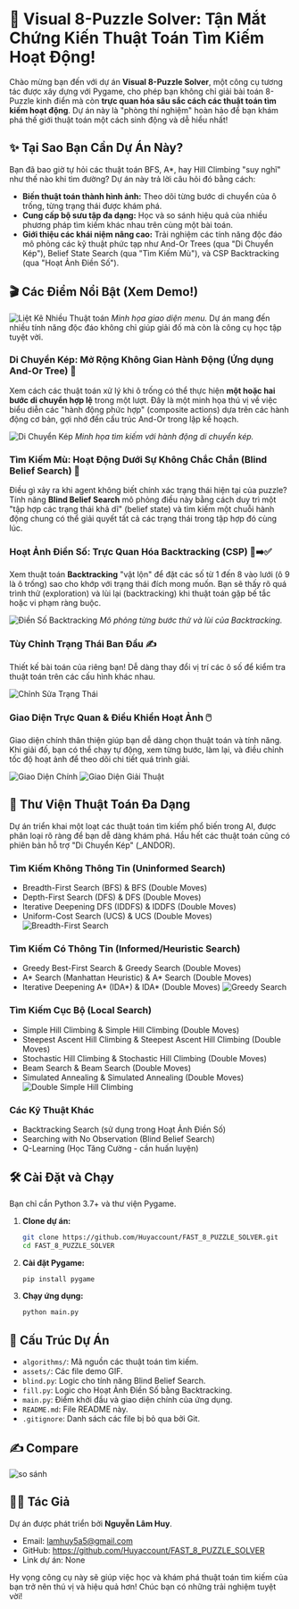 # 🧩 Visual 8-Puzzle Solver: Tận Mắt Chứng Kiến Thuật Toán Tìm Kiếm Hoạt Động!

Chào mừng bạn đến với dự án **Visual 8-Puzzle Solver**, một công cụ tương tác được xây dựng với Pygame, cho phép bạn không chỉ giải bài toán 8-Puzzle kinh điển mà còn **trực quan hóa sâu sắc cách các thuật toán tìm kiếm hoạt động**. Dự án này là "phòng thí nghiệm" hoàn hảo để bạn khám phá thế giới thuật toán một cách sinh động và dễ hiểu nhất!

## ✨ Tại Sao Bạn Cần Dự Án Này?

Bạn đã bao giờ tự hỏi các thuật toán BFS, A*, hay Hill Climbing "suy nghĩ" như thế nào khi tìm đường? Dự án này trả lời câu hỏi đó bằng cách:

*   **Biến thuật toán thành hình ảnh:** Theo dõi từng bước di chuyển của ô trống, từng trạng thái được khám phá.
*   **Cung cấp bộ sưu tập đa dạng:** Học và so sánh hiệu quả của nhiều phương pháp tìm kiếm khác nhau trên cùng một bài toán.
*   **Giới thiệu các khái niệm nâng cao:** Trải nghiệm các tính năng độc đáo mô phỏng các kỹ thuật phức tạp như And-Or Trees (qua "Di Chuyển Kép"), Belief State Search (qua "Tìm Kiếm Mù"), và CSP Backtracking (qua "Hoạt Ảnh Điền Số").

## 🎬 Các Điểm Nổi Bật (Xem Demo!)
![Liệt Kê Nhiều Thuật toán](assets/Menu.gif)
*Minh họa giao diện menu.*
Dự án mang đến nhiều tính năng độc đáo không chỉ giúp giải đố mà còn là công cụ học tập tuyệt vời.

### Di Chuyển Kép: Mở Rộng Không Gian Hành Động (Ứng dụng And-Or Tree) 🔄

Xem cách các thuật toán xử lý khi ô trống có thể thực hiện **một hoặc hai bước di chuyển hợp lệ** trong một lượt. Đây là một minh họa thú vị về việc biểu diễn các "hành động phức hợp" (composite actions) dựa trên các hành động cơ bản, gợi nhớ đến cấu trúc And-Or trong lập kế hoạch.

![Di Chuyển Kép](assets/Asao_DB.gif)
*Minh họa tìm kiếm với hành động di chuyển kép.*

### Tìm Kiếm Mù: Hoạt Động Dưới Sự Không Chắc Chắn (Blind Belief Search) 🙈

Điều gì xảy ra khi agent không biết chính xác trạng thái hiện tại của puzzle? Tính năng **Blind Belief Search** mô phỏng điều này bằng cách duy trì một "tập hợp các trạng thái khả dĩ" (belief state) và tìm kiếm một chuỗi hành động chung có thể giải quyết tất cả các trạng thái trong tập hợp đó cùng lúc.

### Hoạt Ảnh Điền Số: Trực Quan Hóa Backtracking (CSP) 🔢➡️✅

Xem thuật toán **Backtracking** "vật lộn" để đặt các số từ 1 đến 8 vào lưới (ô 9 là ô trống) sao cho khớp với trạng thái đích mong muốn. Bạn sẽ thấy rõ quá trình thử (exploration) và lùi lại (backtracking) khi thuật toán gặp bế tắc hoặc vi phạm ràng buộc.

![Điền Số Backtracking](assets/chontrangthai.gif)
*Mô phỏng từng bước thử và lùi của Backtracking.*

### Tùy Chỉnh Trạng Thái Ban Đầu ✍️

Thiết kế bài toán của riêng bạn! Dễ dàng thay đổi vị trí các ô số để kiểm tra thuật toán trên các cấu hình khác nhau.

![Chỉnh Sửa Trạng Thái](assets/edit.gif)

### Giao Diện Trực Quan & Điều Khiển Hoạt Ảnh 🖱️

Giao diện chính thân thiện giúp bạn dễ dàng chọn thuật toán và tính năng. Khi giải đố, bạn có thể chạy tự động, xem từng bước, làm lại, và điều chỉnh tốc độ hoạt ảnh để theo dõi chi tiết quá trình giải.

![Giao Diện Chính](assets/Menu.gif)
![Giao Diện Giải Thuật](assets/BFS.gif)

## 🔬 Thư Viện Thuật Toán Đa Dạng

Dự án triển khai một loạt các thuật toán tìm kiếm phổ biến trong AI, được phân loại rõ ràng để bạn dễ dàng khám phá. Hầu hết các thuật toán cũng có phiên bản hỗ trợ "Di Chuyển Kép" (_ANDOR).

### Tìm Kiếm Không Thông Tin (Uninformed Search)
*   Breadth-First Search (BFS) & BFS (Double Moves)
*   Depth-First Search (DFS) & DFS (Double Moves)
*   Iterative Deepening DFS (IDDFS) & IDDFS (Double Moves)
*   Uniform-Cost Search (UCS) & UCS (Double Moves)
![Breadth-First Search](assets/BFS.gif)
### Tìm Kiếm Có Thông Tin (Informed/Heuristic Search)
*   Greedy Best-First Search & Greedy Search (Double Moves)
*   A\* Search (Manhattan Heuristic) & A\* Search (Double Moves)
*   Iterative Deepening A\* (IDA\*) & IDA\* (Double Moves)
![Greedy Search](assets/Greedy.gif)
### Tìm Kiếm Cục Bộ (Local Search)
*   Simple Hill Climbing & Simple Hill Climbing (Double Moves)
*   Steepest Ascent Hill Climbing & Steepest Ascent Hill Climbing (Double Moves)
*   Stochastic Hill Climbing & Stochastic Hill Climbing (Double Moves)
*   Beam Search & Beam Search (Double Moves)
*   Simulated Annealing & Simulated Annealing (Double Moves)
![Double Simple Hill Climbing](assets/Hill_DB.gif)
### Các Kỹ Thuật Khác
*   Backtracking Search (sử dụng trong Hoạt Ảnh Điền Số)
*   Searching with No Observation (Blind Belief Search)
*   Q-Learning (Học Tăng Cường - cần huấn luyện)

## 🛠️ Cài Đặt và Chạy

Bạn chỉ cần Python 3.7+ và thư viện Pygame.

1.  **Clone dự án:**
    ```bash
    git clone https://github.com/Huyaccount/FAST_8_PUZZLE_SOLVER.git
    cd FAST_8_PUZZLE_SOLVER
    ```

2.  **Cài đặt Pygame:**
    ```bash
    pip install pygame
    ```

3.  **Chạy ứng dụng:**
    ```bash
    python main.py
    ```

## 📂 Cấu Trúc Dự Án

*   `algorithms/`: Mã nguồn các thuật toán tìm kiếm.
*   `assets/`: Các file demo GIF.
*   `blind.py`: Logic cho tính năng Blind Belief Search.
*   `fill.py`: Logic cho Hoạt Ảnh Điền Số bằng Backtracking.
*   `main.py`: Điểm khởi đầu và giao diện chính của ứng dụng.
*   `README.md`: File README này.
*   `.gitignore`: Danh sách các file bị bỏ qua bởi Git.

## ✍️ Compare
![so sánh](assets/compare.png)
## 👨‍💻 Tác Giả

Dự án được phát triển bởi **Nguyễn Lâm Huy**.
*   Email: lamhuy5a5@gmail.com
*   GitHub: https://github.com/Huyaccount/FAST_8_PUZZLE_SOLVER
*   Link dự án: None

Hy vọng công cụ này sẽ giúp việc học và khám phá thuật toán tìm kiếm của bạn trở nên thú vị và hiệu quả hơn! Chúc bạn có những trải nghiệm tuyệt vời!
